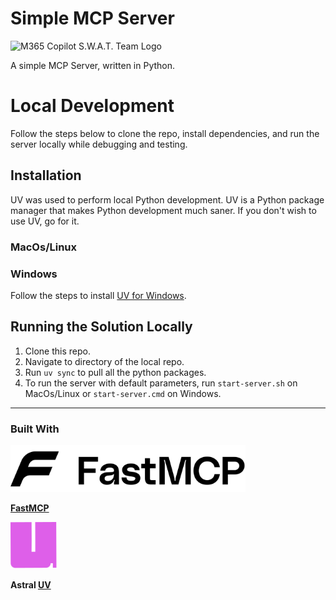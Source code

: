 # Simple MCP Server

<img src="https://avatars.githubusercontent.com/u/173712998?s=200&v=4" alt="M365 Copilot S.W.A.T. Team Logo"/>

A simple MCP Server, written in Python.

# Local Development

Follow the steps below to clone the repo, install dependencies, and run the server locally while debugging and testing.

## Installation

UV was used to perform local Python development. UV is a Python package manager that makes Python development much saner. If you don't wish to use UV, go for it.

### MacOs/Linux

### Windows

Follow the steps to install [UV for Windows](https://docs.astral.sh/uv/getting-started/installation/). 

## Running the Solution Locally

1. Clone this repo.
2. Navigate to directory of the local repo.
3. Run `uv sync` to pull all the python packages.
4. To run the server with default parameters, run `start-server.sh` on MacOs/Linux or `start-server.cmd` on Windows.

---

### Built With


<a href="https://gofastmcp.com/"><img src="media/fast-mcp.svg?token=AAQW5GR7I46QZWRPAWGE5ALIXSO76" height="75" alt="FastMCP website."></a>

**[FastMCP]**

<a href="https://docs.astral.sh/uv/getting-started/"><img src="media/astral-uv.svg?token=AAQW5GXP26P5I4BKUJAWH73IXSO5I" height="75" alt="Astral UV Website"></a>

**Astral [UV]**






[UV]: https://docs.astral.sh/uv/
[FastMCP]:https://gofastmcp.com/